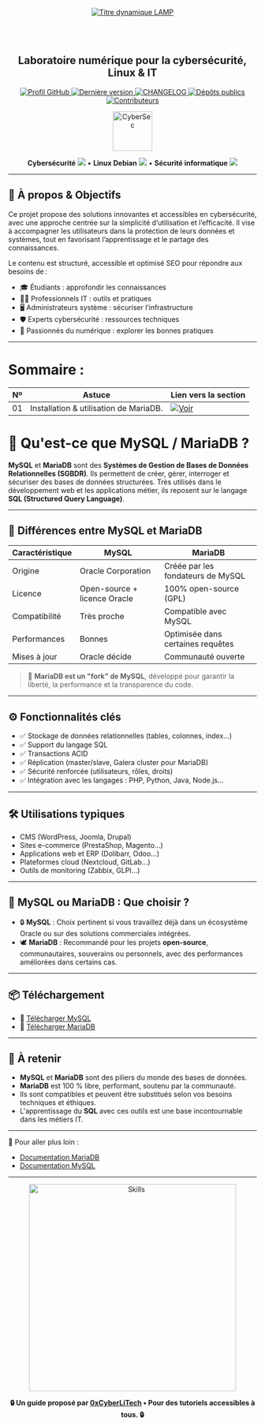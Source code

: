 <div align="center">

  <br></br>

  <p align="center">
    <a href="https://github.com/0xCyberLiTech">
      <img src="https://readme-typing-svg.herokuapp.com?font=JetBrains+Mono&size=50&duration=6000&pause=1000000000&color=FF0048&center=true&vCenter=true&width=1100&lines=%3ELAMP_" alt="Titre dynamique LAMP" />
    </a>
  </p>

  <br></br>

  <h2>Laboratoire numérique pour la cybersécurité, Linux & IT</h2>

  <p align="center">
    <a href="https://github.com/0xCyberLiTech">
      <img src="https://img.shields.io/badge/Profil-GitHub-181717?logo=github&style=flat-square" alt="Profil GitHub" />
    </a>
    <a href="https://github.com/0xCyberLiTech/Apache2/releases/latest">
      <img src="https://img.shields.io/github/v/release/0xCyberLiTech/Apache2?label=version&style=flat-square&color=blue" alt="Dernière version" />
    </a>
    <a href="https://github.com/0xCyberLiTech/Apache2/blob/main/CHANGELOG.md">
      <img src="https://img.shields.io/badge/📄%20Changelog-Apache2-blue?style=flat-square" alt="CHANGELOG" />
    </a>
    <a href="https://github.com/0xCyberLiTech?tab=repositories">
      <img src="https://img.shields.io/badge/Dépôts-publics-blue?style=flat-square" alt="Dépôts publics" />
    </a>
    <a href="https://github.com/0xCyberLiTech/Apache2/graphs/contributors">
      <img src="https://img.shields.io/badge/👥%20Contributeurs-cliquez%20ici-007ec6?style=flat-square" alt="Contributeurs" />
    </a>
  </p>

</div>

<!--
Optimisation SEO : mots-clés cybersécurité, Linux, administration système, sécurité informatique, tutoriels, guides, expertise, formation, supervision, Docker, OpenVAS, firewall, proxy, DNS, SSH, Debian, IT, réseau, cryptographie, open source, ressources techniques, étudiants, professionnels, passionnés.
-->

<div align="center">
  <img src="https://img.icons8.com/fluency/96/000000/cyber-security.png" alt="CyberSec" width="80"/>
</div>

<div align="center">
  <p>
    <strong>Cybersécurité</strong> <img src="https://img.icons8.com/color/24/000000/lock--v1.png"/> • <strong>Linux Debian</strong> <img src="https://img.icons8.com/color/24/000000/linux.png"/> • <strong>Sécurité informatique</strong> <img src="https://img.icons8.com/color/24/000000/shield-security.png"/>
  </p>
</div>

---

## 🚀 À propos & Objectifs

Ce projet propose des solutions innovantes et accessibles en cybersécurité, avec une approche centrée sur la simplicité d’utilisation et l’efficacité. Il vise à accompagner les utilisateurs dans la protection de leurs données et systèmes, tout en favorisant l’apprentissage et le partage des connaissances.

Le contenu est structuré, accessible et optimisé SEO pour répondre aux besoins de :
- 🎓 Étudiants : approfondir les connaissances
- 👨‍💻 Professionnels IT : outils et pratiques
- 🖥️ Administrateurs système : sécuriser l’infrastructure
- 🛡️ Experts cybersécurité : ressources techniques
- 🚀 Passionnés du numérique : explorer les bonnes pratiques

---

# Sommaire :

| Nº  | Astuce                              | Lien vers la section                                                  |
|-----|-------------------------------------|-----------------------------------------------------------------------|
| 01  |  Installation & utilisation de MariaDB.             | [![Voir](https://img.shields.io/badge/Voir-01-blue)](https://github.com/0xCyberLiTech/MySQL/blob/main/MySQL-Installation-utilisation.md) |

# 🐬 Qu'est-ce que MySQL / MariaDB ?

**MySQL** et **MariaDB** sont des **Systèmes de Gestion de Bases de Données Relationnelles (SGBDR)**. Ils permettent de créer, gérer, interroger et sécuriser des bases de données structurées. Très utilisés dans le développement web et les applications métier, ils reposent sur le langage **SQL (Structured Query Language)**.

---

## 🧬 Différences entre MySQL et MariaDB

| Caractéristique       | MySQL                           | MariaDB                          |
|-----------------------|----------------------------------|----------------------------------|
| Origine               | Oracle Corporation              | Créée par les fondateurs de MySQL |
| Licence               | Open-source + licence Oracle    | 100% open-source (GPL)           |
| Compatibilité         | Très proche                     | Compatible avec MySQL            |
| Performances          | Bonnes                          | Optimisée dans certaines requêtes|
| Mises à jour          | Oracle décide                   | Communauté ouverte               |

> 📝 **MariaDB est un "fork" de MySQL**, développé pour garantir la liberté, la performance et la transparence du code.

---

## ⚙️ Fonctionnalités clés

- ✅ Stockage de données relationnelles (tables, colonnes, index…)
- ✅ Support du langage SQL
- ✅ Transactions ACID
- ✅ Réplication (master/slave, Galera cluster pour MariaDB)
- ✅ Sécurité renforcée (utilisateurs, rôles, droits)
- ✅ Intégration avec les langages : PHP, Python, Java, Node.js…

---

## 🛠️ Utilisations typiques

- CMS (WordPress, Joomla, Drupal)
- Sites e-commerce (PrestaShop, Magento…)
- Applications web et ERP (Dolibarr, Odoo…)
- Plateformes cloud (Nextcloud, GitLab…)
- Outils de monitoring (Zabbix, GLPI…)

---

## 🐬 MySQL ou MariaDB : Que choisir ?

- 🔒 **MySQL** : Choix pertinent si vous travaillez déjà dans un écosystème Oracle ou sur des solutions commerciales intégrées.
- 🕊️ **MariaDB** : Recommandé pour les projets **open-source**, communautaires, souverains ou personnels, avec des performances améliorées dans certains cas.

---

## 📦 Téléchargement

- 🔗 [Télécharger MySQL](https://dev.mysql.com/downloads/)
- 🔗 [Télécharger MariaDB](https://mariadb.org/download/)

---

## 🧠 À retenir

- **MySQL** et **MariaDB** sont des piliers du monde des bases de données.
- **MariaDB** est 100 % libre, performant, soutenu par la communauté.
- Ils sont compatibles et peuvent être substitués selon vos besoins techniques et éthiques.
- L'apprentissage du **SQL** avec ces outils est une base incontournable dans les métiers IT.

---

📘 Pour aller plus loin :
- [Documentation MariaDB](https://mariadb.com/kb/en/documentation/)
- [Documentation MySQL](https://dev.mysql.com/doc/)

---

<p align="center">
  <a href="https://github.com/0xCyberLiTech" target="_blank" rel="noopener">
    <img src="https://skillicons.dev/icons?i=linux,debian,bash,docker,nginx,git,vim,python,markdown" alt="Skills" width="420">
  </a>
</p>

<p align="center">
  <b>🔒 Un guide proposé par <a href="https://github.com/0xCyberLiTech">0xCyberLiTech</a> • Pour des tutoriels accessibles à tous. 🔒</b>
</p>
